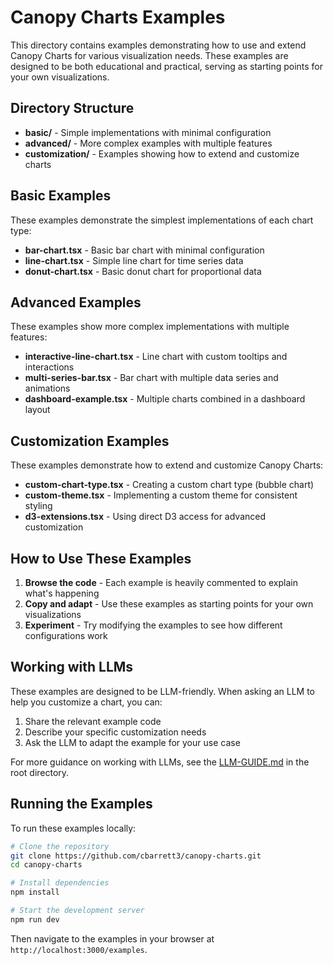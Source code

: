 # Canopy Charts Examples

This directory contains examples demonstrating how to use and extend Canopy Charts for various visualization needs. These examples are designed to be both educational and practical, serving as starting points for your own visualizations.

## Directory Structure

- **basic/** - Simple implementations with minimal configuration
- **advanced/** - More complex examples with multiple features
- **customization/** - Examples showing how to extend and customize charts

## Basic Examples

These examples demonstrate the simplest implementations of each chart type:

- **bar-chart.tsx** - Basic bar chart with minimal configuration
- **line-chart.tsx** - Simple line chart for time series data
- **donut-chart.tsx** - Basic donut chart for proportional data

## Advanced Examples

These examples show more complex implementations with multiple features:

- **interactive-line-chart.tsx** - Line chart with custom tooltips and interactions
- **multi-series-bar.tsx** - Bar chart with multiple data series and animations
- **dashboard-example.tsx** - Multiple charts combined in a dashboard layout

## Customization Examples

These examples demonstrate how to extend and customize Canopy Charts:

- **custom-chart-type.tsx** - Creating a custom chart type (bubble chart)
- **custom-theme.tsx** - Implementing a custom theme for consistent styling
- **d3-extensions.tsx** - Using direct D3 access for advanced customization

## How to Use These Examples

1. **Browse the code** - Each example is heavily commented to explain what's happening
2. **Copy and adapt** - Use these examples as starting points for your own visualizations
3. **Experiment** - Try modifying the examples to see how different configurations work

## Working with LLMs

These examples are designed to be LLM-friendly. When asking an LLM to help you customize a chart, you can:

1. Share the relevant example code
2. Describe your specific customization needs
3. Ask the LLM to adapt the example for your use case

For more guidance on working with LLMs, see the [LLM-GUIDE.md](../LLM-GUIDE.md) in the root directory.

## Running the Examples

To run these examples locally:

```bash
# Clone the repository
git clone https://github.com/cbarrett3/canopy-charts.git
cd canopy-charts

# Install dependencies
npm install

# Start the development server
npm run dev
```

Then navigate to the examples in your browser at `http://localhost:3000/examples`.

